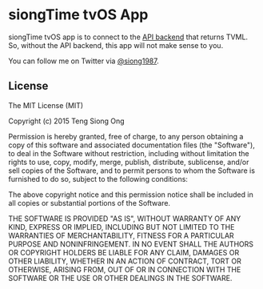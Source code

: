 # siongTime tvOS App

siongTime tvOS app is to connect to the [API backend](https://github.com/siong1987/siongTime-web) that returns TVML.
So, without the API backend, this app will not make sense to you.

You can follow me on Twitter via [@siong1987](https://twitter.com/siong1987).

## License

The MIT License (MIT)

Copyright (c) 2015 Teng Siong Ong

Permission is hereby granted, free of charge, to any person obtaining a
copy of this software and associated documentation files (the
"Software"), to deal in the Software without restriction, including
without limitation the rights to use, copy, modify, merge, publish,
distribute, sublicense, and/or sell copies of the Software, and to
permit persons to whom the Software is furnished to do so, subject to
the following conditions:

The above copyright notice and this permission notice shall be included
in all copies or substantial portions of the Software.

THE SOFTWARE IS PROVIDED "AS IS", WITHOUT WARRANTY OF ANY KIND, EXPRESS
OR IMPLIED, INCLUDING BUT NOT LIMITED TO THE WARRANTIES OF
MERCHANTABILITY, FITNESS FOR A PARTICULAR PURPOSE AND NONINFRINGEMENT.
IN NO EVENT SHALL THE AUTHORS OR COPYRIGHT HOLDERS BE LIABLE FOR ANY
CLAIM, DAMAGES OR OTHER LIABILITY, WHETHER IN AN ACTION OF CONTRACT,
TORT OR OTHERWISE, ARISING FROM, OUT OF OR IN CONNECTION WITH THE
SOFTWARE OR THE USE OR OTHER DEALINGS IN THE SOFTWARE.
